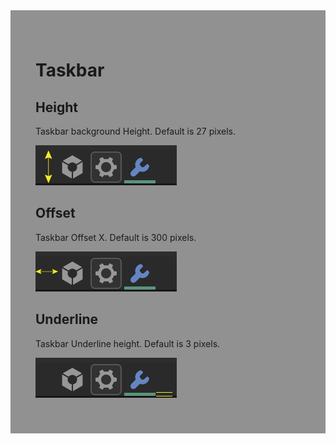 <div style="background-color: #909190; padding: 40px;">

# Taskbar

## Height

Taskbar background Height. Default is 27 pixels.

![](./img/taskbar_height.png)

## Offset

Taskbar Offset X. Default is 300 pixels.

![](./img/taskbar_offset.png)

## Underline

Taskbar Underline height. Default is 3 pixels.

![](./img/taskbar_underline.png)
